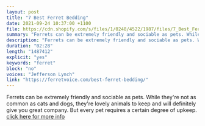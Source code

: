 ```yaml
---
layout: post
title: "7 Best Ferret Bedding"
date: 2021-09-24 10:37:00 +1100
file: https://cdn.shopify.com/s/files/1/0248/4522/1987/files/7_Best_Ferret_Bedding.mp3?v=1632444019
summary: "Ferrets can be extremely friendly and sociable as pets. While they're not as common as cats and dogs, they're lovely animals to keep and will definitely give you great company. But every pet requires a certain degree of upkeep."
description: "Ferrets can be extremely friendly and sociable as pets. While they're not as common as cats and dogs, they're lovely animals to keep and will definitely give you great company. But every pet requires a certain degree of upkeep.<a href='https://ferretvoice.com/best-ferret-bedding/'>click here for more info</a>"
duration: "02:28" 
length: "1487412"
explicit: "yes" 
keywords: "ferret"
block: "no" 
voices: "Jefferson Lynch"
link: "https://ferretvoice.com/best-ferret-bedding/"
---
```


Ferrets can be extremely friendly and sociable as pets. While they're not as common as cats and dogs, they're lovely animals to keep and will definitely give you great company. But every pet requires a certain degree of upkeep. [click here for more info](https://ferretvoice.com/best-ferret-bedding/)

